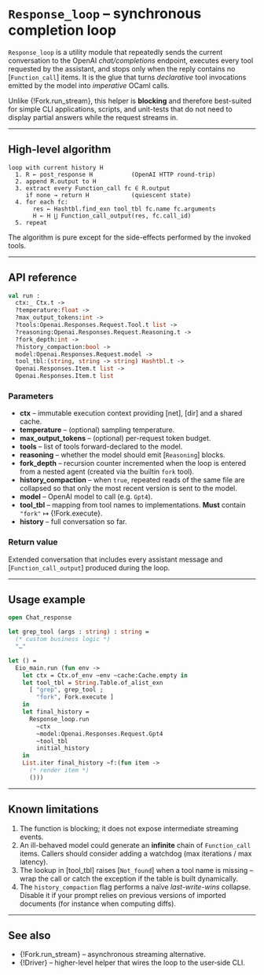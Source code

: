 # `Response_loop` – synchronous completion loop

`Response_loop` is a utility module that repeatedly sends the current
conversation to the OpenAI *chat/completions* endpoint, executes every
tool requested by the assistant, and stops only when the reply contains
no [`Function_call`] items.  It is the glue that turns *declarative*
tool invocations emitted by the model into *imperative* OCaml calls.

Unlike {!Fork.run_stream}, this helper is **blocking** and therefore
best-suited for simple CLI applications, scripts, and unit-tests that
do not need to display partial answers while the request streams in.

---

## High-level algorithm

```text
loop with current history H
  1. R ← post_response H           (OpenAI HTTP round-trip)
  2. append R.output to H
  3. extract every Function_call fc ∈ R.output
     if none → return H            (quiescent state)
  4. for each fc:
       res ← Hashtbl.find_exn tool_tbl fc.name fc.arguments
       H ← H ⋃ Function_call_output(res, fc.call_id)
  5. repeat
```

The algorithm is pure except for the side-effects performed by the
invoked tools.

---

## API reference

```ocaml
val run :
  ctx:_ Ctx.t ->
  ?temperature:float ->
  ?max_output_tokens:int ->
  ?tools:Openai.Responses.Request.Tool.t list ->
  ?reasoning:Openai.Responses.Request.Reasoning.t ->
  ?fork_depth:int ->
  ?history_compaction:bool ->
  model:Openai.Responses.Request.model ->
  tool_tbl:(string, string -> string) Hashtbl.t ->
  Openai.Responses.Item.t list ->
  Openai.Responses.Item.t list
```

### Parameters

* **ctx** – immutable execution context providing [net], [dir] and a
  shared cache.
* **temperature** – (optional) sampling temperature.
* **max_output_tokens** – (optional) per-request token budget.
* **tools** – list of tools forward-declared to the model.
* **reasoning** – whether the model should emit [`Reasoning`] blocks.
* **fork_depth** – recursion counter incremented when the loop is
  entered from a nested agent (created via the builtin `fork` tool).
* **history_compaction** – when `true`, repeated reads of the same file are collapsed so that only the most recent version is sent to the model.
* **model** – OpenAI model to call (e.g. `Gpt4`).
* **tool_tbl** – mapping from tool names to implementations. **Must**
  contain `"fork"` ↦ {!Fork.execute}.
* **history** – full conversation so far.

### Return value

Extended conversation that includes every assistant message and
[`Function_call_output`] produced during the loop.

---

## Usage example

```ocaml
open Chat_response

let grep_tool (args : string) : string =
  (* custom business logic *)
  "…"

let () =
  Eio_main.run (fun env ->
    let ctx = Ctx.of_env ~env ~cache:Cache.empty in
    let tool_tbl = String.Table.of_alist_exn
      [ "grep", grep_tool ;
        "fork", Fork.execute ]
    in
    let final_history =
      Response_loop.run
        ~ctx
        ~model:Openai.Responses.Request.Gpt4
        ~tool_tbl
        initial_history
    in
    List.iter final_history ~f:(fun item ->
      (* render item *)
      ()))
```

---

## Known limitations

1. The function is blocking; it does not expose intermediate streaming
   events.
2. An ill-behaved model could generate an **infinite** chain of
   `Function_call` items.  Callers should consider adding a watchdog
   (max iterations / max latency).
3. The lookup in [tool_tbl] raises [`Not_found`] when a tool name is
   missing – wrap the call or catch the exception if the table is built
   dynamically.
4. The `history_compaction` flag performs a naïve *last-write-wins* collapse.
   Disable it if your prompt relies on previous versions of imported
   documents (for instance when computing diffs).

---

## See also

* {!Fork.run_stream} – asynchronous streaming alternative.
* {!Driver} – higher-level helper that wires the loop to the user‐side
  CLI.


